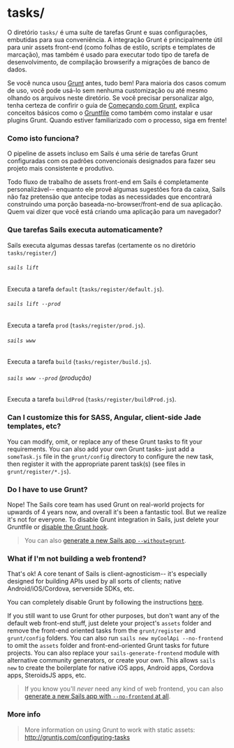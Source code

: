 # tasks/

O diretório `tasks/` é uma suíte de tarefas Grunt e suas configurações, embutidas para sua conveniência. A integração Grunt é principalmente útil para unir assets front-end (como folhas de estilo, scripts e templates de marcação), mas também é usado para executar todo tipo de tarefa de desenvolvimento, de compilação browserify a migrações de banco de dados.

Se você nunca usou [Grunt](http://gruntjs.com/) antes, tudo bem! Para maioria dos casos comum de uso, você pode usá-lo sem nenhuma customização ou até mesmo olhando os arquivos neste diretório. Se você precisar personalizar algo, tenha certeza de confirir o guia de [Começando com Grunt](http://gruntjs.com/getting-started), explica conceitos básicos como o [Gruntfile](http://gruntjs.com/sample-gruntfile) como também como instalar e usar plugins Grunt. Quando estiver familiarizado com o processo, siga em frente!


### Como isto funciona?

O pipeline de assets incluso em Sails é uma série de tarefas Grunt configuradas com os padrões convencionais designados para fazer seu projeto mais consistente e produtivo.

Todo fluxo de trabalho de assets front-end em Sails é completamente personalizável-- enquanto ele provê algumas sugestões fora da caixa, Sails não faz pretensão que antecipe todas as necessidades que encontrará construindo uma porção baseada-no-browser/front-end de sua aplicação. Quem vai dizer que você está criando uma aplicação para um navegador?


### Que tarefas Sails executa automaticamente?

Sails executa algumas dessas tarefas (certamente os no diretório `tasks/register/`)

###### `sails lift`

Executa a tarefa `default` (`tasks/register/default.js`).

###### `sails lift --prod`

Executa a tarefa `prod` (`tasks/register/prod.js`).

###### `sails www`

Executa a tarefa `build` (`tasks/register/build.js`).

###### `sails www --prod` (produção)

Executa a tarefa `buildProd` (`tasks/register/buildProd.js`).

### Can I customize this for SASS, Angular, client-side Jade templates, etc?

You can modify, omit, or replace any of these Grunt tasks to fit your requirements. You can also add your own Grunt tasks- just add a `someTask.js` file in the `grunt/config` directory to configure the new task, then register it with the appropriate parent task(s) (see files in `grunt/register/*.js`).


### Do I have to use Grunt?

Nope!  The Sails core team has used Grunt on real-world projects for upwards of 4 years now, and overall it's been a fantastic tool.  But we realize it's not for everyone.  To disable Grunt integration in Sails, just delete your Gruntfile or [disable the Grunt hook](https://sailsjs.com/documentation/concepts/assets/disabling-grunt).

> You can also [generate a new Sails app `--without=grunt`](https://sailsjs.com/documentation/reference/command-line-interface/sails-new).


### What if I'm not building a web frontend?

That's ok! A core tenant of Sails is client-agnosticism-- it's especially designed for building APIs used by all sorts of clients; native Android/iOS/Cordova, serverside SDKs, etc.

You can completely disable Grunt by following the instructions [here](https://sailsjs.com/documentation/concepts/assets/disabling-grunt).

If you still want to use Grunt for other purposes, but don't want any of the default web front-end stuff, just delete your project's `assets` folder and remove the front-end oriented tasks from the `grunt/register` and `grunt/config` folders.  You can also run `sails new myCoolApi --no-frontend` to omit the `assets` folder and front-end-oriented Grunt tasks for future projects.  You can also replace your `sails-generate-frontend` module with alternative community generators, or create your own.  This allows `sails new` to create the boilerplate for native iOS apps, Android apps, Cordova apps, SteroidsJS apps, etc.

> If you know you'll _never_ need any kind of web frontend, you can also [generate a new Sails app with `--no-frontend` at all](https://sailsjs.com/documentation/reference/command-line-interface/sails-new).


### More info

> More information on using Grunt to work with static assets: http://gruntjs.com/configuring-tasks



<docmeta name="displayName" value="tasks">

